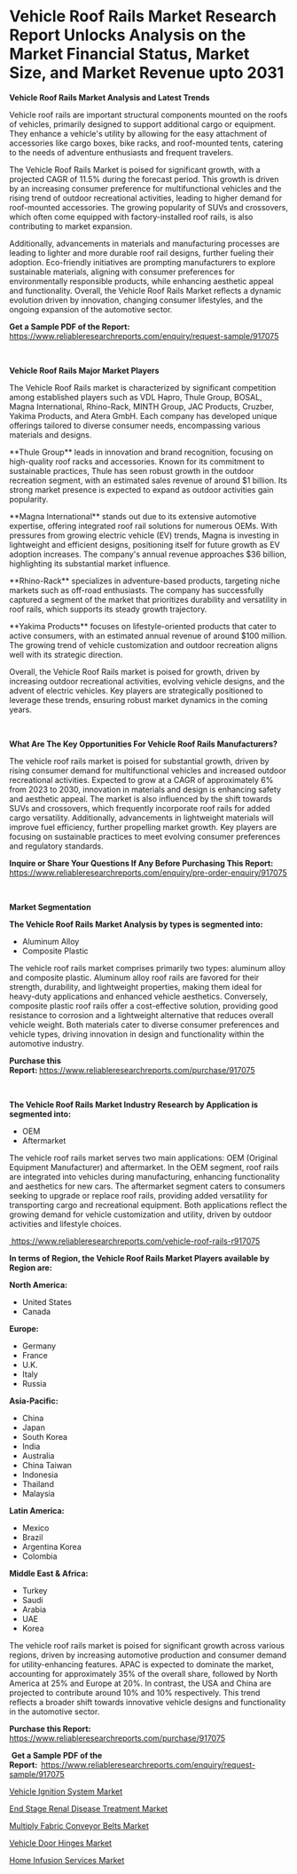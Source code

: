 <p><h1>Vehicle Roof Rails Market Research Report Unlocks Analysis on the Market Financial Status, Market Size, and Market Revenue upto 2031</h1></p><p><strong>Vehicle Roof Rails Market Analysis and Latest Trends</strong></p>
<p><p>Vehicle roof rails are important structural components mounted on the roofs of vehicles, primarily designed to support additional cargo or equipment. They enhance a vehicle's utility by allowing for the easy attachment of accessories like cargo boxes, bike racks, and roof-mounted tents, catering to the needs of adventure enthusiasts and frequent travelers.</p><p>The Vehicle Roof Rails Market is poised for significant growth, with a projected CAGR of 11.5% during the forecast period. This growth is driven by an increasing consumer preference for multifunctional vehicles and the rising trend of outdoor recreational activities, leading to higher demand for roof-mounted accessories. The growing popularity of SUVs and crossovers, which often come equipped with factory-installed roof rails, is also contributing to market expansion.</p><p>Additionally, advancements in materials and manufacturing processes are leading to lighter and more durable roof rail designs, further fueling their adoption. Eco-friendly initiatives are prompting manufacturers to explore sustainable materials, aligning with consumer preferences for environmentally responsible products, while enhancing aesthetic appeal and functionality. Overall, the Vehicle Roof Rails Market reflects a dynamic evolution driven by innovation, changing consumer lifestyles, and the ongoing expansion of the automotive sector.</p></p>
<p><strong>Get a Sample PDF of the Report:&nbsp;</strong> <a href="https://www.reliableresearchreports.com/enquiry/request-sample/917075?utm_campaign=16&utm_medium=2&utm_source=Github&utm_content=ia&utm_term=02112024&utm_id=vehicle-roof-rails">https://www.reliableresearchreports.com/enquiry/request-sample/917075</a></p>
<p>&nbsp;</p>
<p><strong>Vehicle Roof Rails Major Market Players</strong></p>
<p><p>The Vehicle Roof Rails market is characterized by significant competition among established players such as VDL Hapro, Thule Group, BOSAL, Magna International, Rhino-Rack, MINTH Group, JAC Products, Cruzber, Yakima Products, and Atera GmbH. Each company has developed unique offerings tailored to diverse consumer needs, encompassing various materials and designs.</p><p>**Thule Group** leads in innovation and brand recognition, focusing on high-quality roof racks and accessories. Known for its commitment to sustainable practices, Thule has seen robust growth in the outdoor recreation segment, with an estimated sales revenue of around $1 billion. Its strong market presence is expected to expand as outdoor activities gain popularity.</p><p>**Magna International** stands out due to its extensive automotive expertise, offering integrated roof rail solutions for numerous OEMs. With pressures from growing electric vehicle (EV) trends, Magna is investing in lightweight and efficient designs, positioning itself for future growth as EV adoption increases. The company's annual revenue approaches $36 billion, highlighting its substantial market influence.</p><p>**Rhino-Rack** specializes in adventure-based products, targeting niche markets such as off-road enthusiasts. The company has successfully captured a segment of the market that prioritizes durability and versatility in roof rails, which supports its steady growth trajectory.</p><p>**Yakima Products** focuses on lifestyle-oriented products that cater to active consumers, with an estimated annual revenue of around $100 million. The growing trend of vehicle customization and outdoor recreation aligns well with its strategic direction.</p><p>Overall, the Vehicle Roof Rails market is poised for growth, driven by increasing outdoor recreational activities, evolving vehicle designs, and the advent of electric vehicles. Key players are strategically positioned to leverage these trends, ensuring robust market dynamics in the coming years.</p></p>
<p>&nbsp;</p>
<p><strong>What Are The Key Opportunities For Vehicle Roof Rails Manufacturers?</strong></p>
<p><p>The vehicle roof rails market is poised for substantial growth, driven by rising consumer demand for multifunctional vehicles and increased outdoor recreational activities. Expected to grow at a CAGR of approximately 6% from 2023 to 2030, innovation in materials and design is enhancing safety and aesthetic appeal. The market is also influenced by the shift towards SUVs and crossovers, which frequently incorporate roof rails for added cargo versatility. Additionally, advancements in lightweight materials will improve fuel efficiency, further propelling market growth. Key players are focusing on sustainable practices to meet evolving consumer preferences and regulatory standards.</p></p>
<p><strong>Inquire or Share Your Questions If Any Before Purchasing This Report:</strong> <a href="https://www.reliableresearchreports.com/enquiry/pre-order-enquiry/917075?utm_campaign=16&utm_medium=2&utm_source=Github&utm_content=ia&utm_term=02112024&utm_id=vehicle-roof-rails">https://www.reliableresearchreports.com/enquiry/pre-order-enquiry/917075</a></p>
<p>&nbsp;</p>
<p><strong>Market Segmentation</strong></p>
<p><strong>The Vehicle Roof Rails Market Analysis by types is segmented into:</strong></p>
<p><ul><li>Aluminum Alloy</li><li>Composite Plastic</li></ul></p>
<p><p>The vehicle roof rails market comprises primarily two types: aluminum alloy and composite plastic. Aluminum alloy roof rails are favored for their strength, durability, and lightweight properties, making them ideal for heavy-duty applications and enhanced vehicle aesthetics. Conversely, composite plastic roof rails offer a cost-effective solution, providing good resistance to corrosion and a lightweight alternative that reduces overall vehicle weight. Both materials cater to diverse consumer preferences and vehicle types, driving innovation in design and functionality within the automotive industry.</p></p>
<p><strong>Purchase this Report:&nbsp;</strong><a href="https://www.reliableresearchreports.com/purchase/917075?utm_campaign=16&utm_medium=2&utm_source=Github&utm_content=ia&utm_term=02112024&utm_id=vehicle-roof-rails">https://www.reliableresearchreports.com/purchase/917075</a></p>
<p>&nbsp;</p>
<p><strong>The Vehicle Roof Rails Market Industry Research by Application is segmented into:</strong></p>
<p><ul><li>OEM</li><li>Aftermarket</li></ul></p>
<p><p>The vehicle roof rails market serves two main applications: OEM (Original Equipment Manufacturer) and aftermarket. In the OEM segment, roof rails are integrated into vehicles during manufacturing, enhancing functionality and aesthetics for new cars. The aftermarket segment caters to consumers seeking to upgrade or replace roof rails, providing added versatility for transporting cargo and recreational equipment. Both applications reflect the growing demand for vehicle customization and utility, driven by outdoor activities and lifestyle choices.</p></p>
<p><a href="https://www.reliableresearchreports.com/vehicle-roof-rails-r917075?utm_campaign=16&utm_medium=2&utm_source=Github&utm_content=ia&utm_term=02112024&utm_id=vehicle-roof-rails">&nbsp;https://www.reliableresearchreports.com/vehicle-roof-rails-r917075</a></p>
<p><strong>In terms of Region, the Vehicle Roof Rails Market Players available by Region are:</strong></p>
<p>
    <p> <strong> North America: </strong>
        <ul>
            <li>United States</li>
            <li>Canada</li>
        </ul>
        </p> 
    <p> <strong> Europe: </strong>
        <ul>
            <li>Germany</li>
            <li>France</li>
            <li>U.K.</li>
            <li>Italy</li>
            <li>Russia</li>
        </ul>
        </p> 
    <p> <strong> Asia-Pacific: </strong>
        <ul>
            <li>China</li>
            <li>Japan</li>
            <li>South Korea</li>
            <li>India</li>
            <li>Australia</li>
            <li>China Taiwan</li>
            <li>Indonesia</li>
            <li>Thailand</li>
            <li>Malaysia</li>
        </ul>
        </p> 
    <p> <strong> Latin America: </strong>
        <ul>
            <li>Mexico</li>
            <li>Brazil</li>
            <li>Argentina Korea</li>
            <li>Colombia</li>
        </ul>
        </p> 
    <p> <strong> Middle East & Africa: </strong>
        <ul>
            <li>Turkey</li>
            <li>Saudi</li>
            <li>Arabia</li>
            <li>UAE</li>
            <li>Korea</li>
        </ul>
    </p>
    </p>
<p><p>The vehicle roof rails market is poised for significant growth across various regions, driven by increasing automotive production and consumer demand for utility-enhancing features. APAC is expected to dominate the market, accounting for approximately 35% of the overall share, followed by North America at 25% and Europe at 20%. In contrast, the USA and China are projected to contribute around 10% and 10% respectively. This trend reflects a broader shift towards innovative vehicle designs and functionality in the automotive sector.</p></p>
<p><strong>Purchase this Report: </strong><a href="https://www.reliableresearchreports.com/purchase/917075?utm_campaign=16&utm_medium=2&utm_source=Github&utm_content=ia&utm_term=02112024&utm_id=vehicle-roof-rails">https://www.reliableresearchreports.com/purchase/917075</a></p>
<p>&nbsp;<strong>Get a Sample PDF of the Report:&nbsp;&nbsp;</strong><a href="https://www.reliableresearchreports.com/enquiry/request-sample/917075?utm_campaign=16&utm_medium=2&utm_source=Github&utm_content=ia&utm_term=02112024&utm_id=vehicle-roof-rails">https://www.reliableresearchreports.com/enquiry/request-sample/917075</a></p>
<p><strong></strong></p>
<p><p><a href="https://github.com/cecilahoi7/Market-Research-Report-List-1/blob/main/vehicle-ignition-system-market.md?utm_campaign=16&utm_medium=2&utm_source=Github&utm_content=ia&utm_term=02112024&utm_id=vehicle-roof-rails">Vehicle Ignition System Market</a></p><p><a href="https://issuu.com/reportprime-2/docs/end-stage-renal-disease-treatment-m_002f60c310c28d?utm_campaign=16&utm_medium=2&utm_source=Github&utm_content=ia&utm_term=02112024&utm_id=vehicle-roof-rails">End Stage Renal Disease Treatment Market</a></p><p><a href="https://www.linkedin.com/pulse/multiply-fabric-conveyor-belts-market-trends-growth-outlook-cqdec?utm_campaign=16&utm_medium=2&utm_source=Github&utm_content=ia&utm_term=02112024&utm_id=vehicle-roof-rails">Multiply Fabric Conveyor Belts Market</a></p><p><a href="https://github.com/boringzqthorperec/Market-Research-Report-List-1/blob/main/vehicle-door-hinges-market.md?utm_campaign=16&utm_medium=2&utm_source=Github&utm_content=ia&utm_term=02112024&utm_id=vehicle-roof-rails">Vehicle Door Hinges Market</a></p><p><a href="https://issuu.com/reportprime-2/docs/home-infusion-services-market-size-_da5a438c2d37a7?utm_campaign=16&utm_medium=2&utm_source=Github&utm_content=ia&utm_term=02112024&utm_id=vehicle-roof-rails">Home Infusion Services Market</a></p></p>